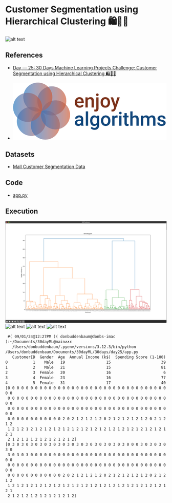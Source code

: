 # Customer Segmentation using Hierarchical Clustering 🛍️🛒🏬

![alt text](image-5.png)

## References


- [Day — 25: 30 Days Machine Learning Projects Challenge;
Customer Segmentation using Hierarchical Clustering 🛍️🛒🏬](https://medium.com/@iabbasali/day-25-30-days-machine-learning-projects-challenge-8fe3357e8cf1)

- [![alt text](image.png)](https://www.enjoyalgorithms.com/)
## Datasets


- [Mall Customer Segmentation Data](https://www.kaggle.com/datasets/vjchoudhary7/customer-segmentation-tutorial-in-python)   

## Code

- [app.py](https://github.com/donb4iu/30dayML/blob/main/30days/day25/app.py)

## Execution
 ![alt text](image-1.png)
 ![alt text](image-2.png)
 ![alt text](image-3.png)
 ![alt text](image-4.png)
```
 #( 09/01/24@12:27PM )( donbuddenbaum@donbs-imac ):~/Documents/30dayML@main✗✗✗
   /Users/donbuddenbaum/.pyenv/versions/3.12.3/bin/python /Users/donbuddenbaum/Documents/30dayML/30days/day25/app.py
   CustomerID  Gender  Age  Annual Income (k$)  Spending Score (1-100)
0           1    Male   19                  15                      39
1           2    Male   21                  15                      81
2           3  Female   20                  16                       6
3           4  Female   23                  16                      77
4           5  Female   31                  17                      40
[0 0 0 0 0 0 0 0 0 0 0 0 0 0 0 0 0 0 0 0 0 0 0 0 0 0 0 0 0 0 0 0 0 0 0 0 0
 0 0 0 0 0 0 0 0 0 0 0 0 0 0 0 0 0 0 0 0 0 0 0 0 0 0 0 0 0 0 0 0 0 0 0 0 0
 0 0 0 0 0 0 0 0 0 0 0 0 0 0 0 0 0 0 0 0 0 0 0 0 0 0 0 0 0 0 0 0 0 0 0 0 0
 0 0 0 0 0 0 0 0 0 0 0 0 2 0 2 1 2 1 2 1 2 0 2 1 2 1 2 1 2 1 2 0 2 1 2 1 2
 1 2 1 2 1 2 1 2 1 2 1 2 1 2 1 2 1 2 1 2 1 2 1 2 1 2 1 2 1 2 1 2 1 2 1 2 1
 2 1 2 1 2 1 2 1 2 1 2 1 2 1 2]
[0 3 0 3 0 3 0 3 0 3 0 3 0 3 0 3 0 3 0 3 0 3 0 3 0 3 0 0 0 3 0 3 0 3 0 3 0
 3 0 3 0 3 0 0 0 0 0 0 0 0 0 0 0 0 0 0 0 0 0 0 0 0 0 0 0 0 0 0 0 0 0 0 0 0
 0 0 0 0 0 0 0 0 0 0 0 0 0 0 0 0 0 0 0 0 0 0 0 0 0 0 0 0 0 0 0 0 0 0 0 0 0
 0 0 0 0 0 0 0 0 0 0 0 0 2 0 2 1 2 1 2 1 2 0 2 1 2 1 2 1 2 1 2 0 2 1 2 1 2
 1 2 1 2 1 2 1 2 1 2 1 2 1 2 1 2 1 2 1 2 1 2 1 2 1 2 1 2 1 2 1 2 1 2 1 2 1
 2 1 2 1 2 1 2 1 2 1 2 1 2 1 2]
```